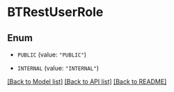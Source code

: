 # BTRestUserRole

## Enum


* `PUBLIC` (value: `"PUBLIC"`)

* `INTERNAL` (value: `"INTERNAL"`)


[[Back to Model list]](../README.md#documentation-for-models) [[Back to API list]](../README.md#documentation-for-api-endpoints) [[Back to README]](../README.md)


